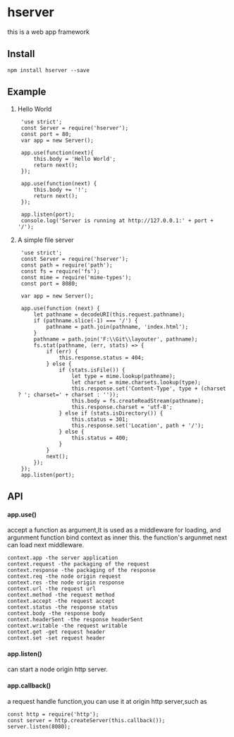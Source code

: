 # hserver
this is a web app framework

## Install
    npm install hserver --save

## Example
1. Hello World

        'use strict';
        const Server = require('hserver');
        const port = 80;
        var app = new Server();

        app.use(function(next){
            this.body = 'Hello World';
            return next();
        });

        app.use(function(next) {
            this.body += '!';
            return next();
        });

        app.listen(port);
        console.log('Server is running at http://127.0.0.1:' + port + '/');

2. A simple file server
        
        'use strict';
        const Server = require('hserver');
        const path = require('path');
        const fs = require('fs');
        const mime = require('mime-types');
        const port = 8080;

        var app = new Server();

        app.use(function (next) {
            let pathname = decodeURI(this.request.pathname);
            if (pathname.slice(-1) === '/') {
                pathname = path.join(pathname, 'index.html');
            }
            pathname = path.join('F:\\Git\\layouter', pathname);
            fs.stat(pathname, (err, stats) => {
                if (err) {
                    this.response.status = 404;
                } else {
                    if (stats.isFile()) {
                        let type = mime.lookup(pathname);
                        let charset = mime.charsets.lookup(type);
                        this.response.set('Content-Type', type + (charset ? '; charset=' + charset : ''));
                        this.body = fs.createReadStream(pathname);
                        this.response.charset = 'utf-8';
                    } else if (stats.isDirectory()) {
                        this.status = 301;
                        this.response.set('Location', path + '/');
                    } else {
                        this.status = 400;
                    }
                }
                next();
            });
        });
        app.listen(port);

## API
#### app.use()
accept a function as argument,It is used as a middleware for loading,
and argunment function bind context as inner this.
the function's argunmet next can load next middleware.

    context.app -the server application
    context.request -the packaging of the request
    context.response -the packaging of the response
    context.req -the node origin request
    context.res -the node origin response
    context.url -the request url
    context.method -the request method
    context.accept -the request accept
    context.status -the response status
    context.body -the response body
    context.headerSent -the response headerSent
    context.writable -the request writable
    context.get -get request header
    context.set -set request header
    
#### app.listen() 
can start a node origin http server.

#### app.callback()
a request handle function,you can use it at origin http server,such as

    const http = require('http');
    const server = http.createServer(this.callback());
    server.listen(8080);